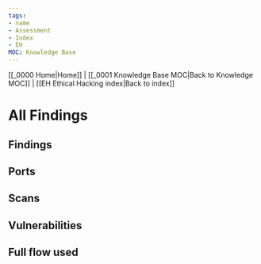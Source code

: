 ```yaml
---
tags:
- name
- Assessment
- Index
- EH
MOC: Knowledge Base
---
```

[[_0000 Home|Home]] | [[_0001 Knowledge Base MOC|Back to Knowledge MOC]] | [[EH Ethical Hacking index|Back to index]]
# All Findings
## Findings

## Ports

## Scans

## Vulnerabilities
## Full flow used